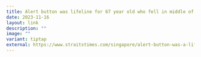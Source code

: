 ```yaml
---
title: Alert button was lifeline for 67 year old who fell in middle of night
date: 2023-11-16
layout: link
description: ""
image: ""
variant: tiptap
external: https://www.straitstimes.com/singapore/alert-button-was-a-lifeline-for-67-year-old-who-fell-in-middle-of-night#:~:text=SINGAPORE%20%E2%80%93%20Earlier%20this%20year%2C%20when,message%20that%20she%20needed%20help.
---
```

